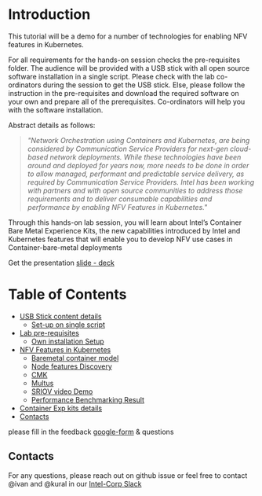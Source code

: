 # Introduction

This tutorial will be a demo for a number of technologies for enabling NFV features in Kubernetes. 

For all requirements for the hands-on session checks the pre-requisites folder. The audience will be provided with a USB stick with all open source software installation in a single script. Please check with the lab co-ordinators during the session to get the USB stick. Else, please follow the instruction in the pre-requisites and download the required software on your own and prepare all of the prerequisites. Co-ordinators will help you with the software installation.

Abstract details as follows:

> _*"Network Orchestration using Containers and Kubernetes, are being considered by Communication Service Providers for next-gen cloud-based network deployments. While these technologies have been around and deployed for years now, more needs to be done in order to allow managed, performant and predictable service delivery, as required by Communication Service Providers. Intel has been working with partners and with open source communities to address those requirements and to deliver consumable capabilities and performance by enabling NFV Features in Kubernetes."*_

Through this hands-on lab session,  you will learn about Intel’s Container Bare Metal Experience Kits, the new capabilities introduced by Intel and Kubernetes features that will enable you to develop NFV use cases in Container-bare-metal deployments

Get the presentation [slide - deck](https://github.com/intel/container-experience-kits-demo-area/blob/master/docs/slide-deck/KubeCon2017-enabling-nfv-features-in-kubernetes.pptx)


Table of Contents
=================

   * [USB Stick content details](https://github.com/intel/container-experience-kits-demo-area/blob/master/usb-stick/README.md#introduction)
      * [Set-up on single script](https://github.com/intel/container-experience-kits-demo-area/blob/master/usb-stick/README.md#installation)
   * [Lab pre-requisites](https://github.com/intel/container-experience-kits-demo-area/blob/master/software/README.md#introduction)
      * [Own installation Setup](https://github.com/intel/container-experience-kits-demo-area/blob/master/software/README.md#installation)
   * [NFV Features in Kubernetes](https://github.com/intel/container-experience-kits-demo-area/blob/master/docs/nfv-features-in-k8s/README.md#introduction)
      * [Baremetal container model](https://github.com/intel/container-experience-kits-demo-area/blob/master/docs/nfv-features-in-k8s/README.md#baremetal-container-model)
      * [Node features Discovery](https://github.com/intel/container-experience-kits-demo-area/blob/master/docs/nfv-features-in-k8s/README.md#node-feature-discovery)
      * [CMK](https://github.com/intel/container-experience-kits-demo-area/blob/master/docs/nfv-features-in-k8s/README.md#cmk)
      * [Multus](https://github.com/intel/container-experience-kits-demo-area/blob/master/docs/nfv-features-in-k8s/README.md#multus-cni)
      * [SRIOV video Demo](https://github.com/intel/container-experience-kits-demo-area/blob/master/docs/nfv-features-in-k8s/README.md#sriov-cni)
      * [Performance Benchmarking Result](https://github.com/intel/container-experience-kits-demo-area/blob/master/docs/nfv-features-in-k8s/README.md#performance-figures)
   * [Container Exp kits details](https://github.com/intel/container-experience-kits-demo-area/blob/master/docs/exp-kits/README.md#introduction)
   * [Contacts](#contacts)

please fill in the feedback [google-form](www.example.com)  & questions

## Contacts
For any questions, please reach out on github issue or feel free to contact @ivan and @kural in our [Intel-Corp Slack](https://intel-corp.herokuapp.com/)

